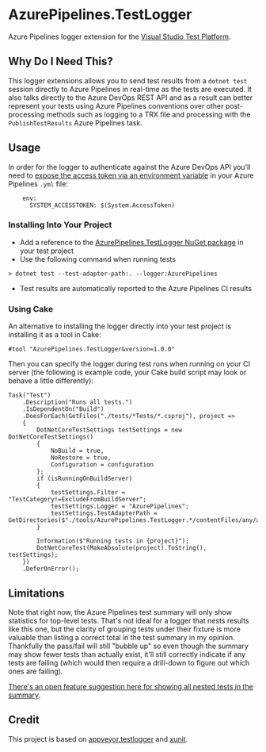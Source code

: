 # AzurePipelines.TestLogger

Azure Pipelines logger extension for the [Visual Studio Test Platform](https://gtihub.com/microsoft/vstest).

## Why Do I Need This?

This logger extensions allows you to send test results from a `dotnet test` session directly to Azure Pipelines in real-time as the tests are executed. It also talks directly to the Azure DevOps REST API and as a result can better represent your tests using Azure Pipelines conventions over other post-processing methods such as logging to a TRX file and processing with the `PublishTestResults` Azure Pipelines task.

## Usage

In order for the logger to authenticate against the Azure DevOps API you'll need to [expose the access token via an environment variable](https://docs.microsoft.com/en-us/azure/devops/pipelines/process/variables?view=vsts&tabs=yaml%2Cbatch#systemaccesstoken) in your Azure Pipelines `.yml` file:

```
    env:
      SYSTEM_ACCESSTOKEN: $(System.AccessToken)
```

### Installing Into Your Project

* Add a reference to the [AzurePipelines.TestLogger NuGet package](https://www.nuget.org/packages/AzurePipelines.TestLogger) in your test project
* Use the following command when running tests
```
> dotnet test --test-adapter-path:. --logger:AzurePipelines
```
* Test results are automatically reported to the Azure Pipelines CI results

### Using Cake

An alternative to installing the logger directly into your test project is installing it as a tool in Cake:

```
#tool "AzurePipelines.TestLogger&version=1.0.0"
```

Then you can specify the logger during test runs when running on your CI server (the following is example code, your Cake build script may look or behave a little differently):

```
Task("Test")
    .Description("Runs all tests.")
    .IsDependentOn("Build")
    .DoesForEach(GetFiles("./tests/*Tests/*.csproj"), project =>
    {
        DotNetCoreTestSettings testSettings = new DotNetCoreTestSettings()
        {
            NoBuild = true,
            NoRestore = true,
            Configuration = configuration
        };
        if (isRunningOnBuildServer)
        {
            testSettings.Filter = "TestCategory!=ExcludeFromBuildServer";
            testSettings.Logger = "AzurePipelines";
            testSettings.TestAdapterPath = GetDirectories($"./tools/AzurePipelines.TestLogger.*/contentFiles/any/any").First();
        }

        Information($"Running tests in {project}");
        DotNetCoreTest(MakeAbsolute(project).ToString(), testSettings);
    })
    .DeferOnError();
```

## Limitations

Note that right now, the Azure Pipelines test summary will only show statistics for top-level tests. That's not ideal for a logger that nests results like this one, but the clarity of grouping tests under their fixture is more valuable than listing a correct total in the test summary in my opinion. Thankfully the pass/fail will still "bubble up" so even though the summary may show fewer tests than actually exist, it'll still correctly indicate if any tests are failing (which would then require a drill-down to figure out which ones are failing).

[There's an open feature suggestion here for showing all nested tests in the summary](https://developercommunity.visualstudio.com/content/idea/409015/show-all-tests-in-the-hierarchy-in-test-summary.html).

## Credit

This project is based on [appveyor.testlogger](https://github.com/spekt/appveyor.testlogger) and [xunit](https://github.com/xunit/xunit/blob/master/src/xunit.runner.reporters/VstsReporter.cs).